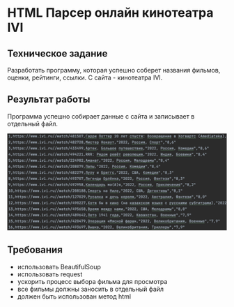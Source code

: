 # HTML Парсер онлайн кинотеатра IVI

## Техническое задание

Разработать программу, которая успешно соберет названия фильмов, оценки, рейтинги, ссылки. С сайта - кинотеатра IVI.

## Результат работы

Программа успешно собирает данные с сайта и записывает в отдельный файл.

![результат работы кода](./public/result_html_parsing.png)

## Требования
- использовать BeautifulSoup
- использовать request
- ускорить процесс выбора фильма для просмотра
- все фильмы должны заносить в отдельный файл
- должен быть использован метод html


